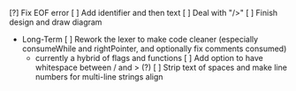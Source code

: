 [?] Fix EOF error
[ ] Add identifier and then text
[ ] Deal with "/>"
[ ] Finish design and draw diagram

- Long-Term
[ ] Rework the lexer to make code cleaner (especially consumeWhile and rightPointer, and optionally fix comments consumed)
  - currently a hybrid of flags and functions
[ ] Add option to have whitespace between / and > (?)
[ ] Strip text of spaces and make line numbers for multi-line strings align